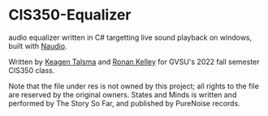 # CIS350-Equalizer
audio equalizer written in C# targetting live sound playback on windows, built with [Naudio](https://github.com/naudio/NAudio).

Written by [Keagen Talsma](https://github.com/GammaWyvern) and [Ronan Kelley](https://github.com/Ronan-Kelley) for GVSU's 2022 fall semester CIS350 class.

Note that the file under res is not owned by this project; all rights to the file are reserved by the original owners. States and Minds is written and performed by The Story So Far, and published by PureNoise records.

